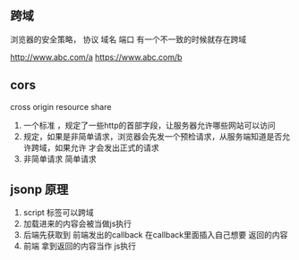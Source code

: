 ## 跨域
浏览器的安全策略，
协议 域名 端口 有一个不一致的时候就存在跨域

http://www.abc.com/a https://www.abc.com/b
## cors
cross origin resource share
1. 一个标准 ，规定了一些http的首部字段，让服务器允许哪些网站可以访问
2. 规定，如果是非简单请求，浏览器会先发一个预检请求，从服务端知道是否允许跨域，如果允许 才会发出正式的请求
3. 非简单请求 简单请求 
## jsonp 原理
1. script 标签可以跨域 
2. 加载进来的内容会被当做js执行
3. 后端先获取到 前端发出的callback 在callback里面插入自己想要
返回的内容
4. 前端 拿到返回的内容当作 js执行